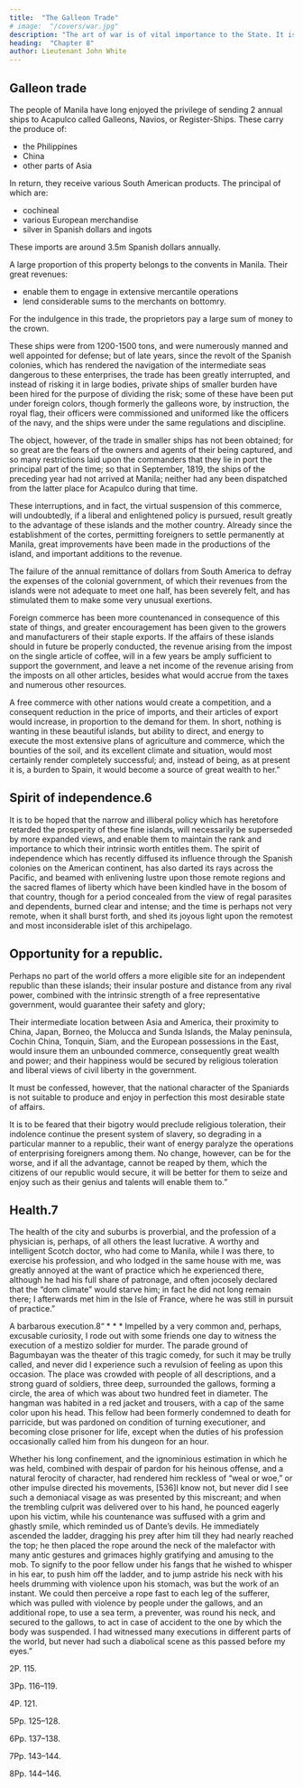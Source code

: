 ```yaml
---
title:  "The Galleon Trade"
# image:  "/covers/war.jpg"
description: "The art of war is of vital importance to the State. It is a matter of life and death"
heading:  "Chapter 8"
author: Lieutenant John White
---
```




## Galleon trade

The people of Manila have long enjoyed the privilege of sending 2 annual ships to Acapulco called Galleons, Navios, or Register-Ships. These carry the produce of:
- the Philippines
- China
- other parts of Asia

In return, they receive various South American products. The principal of which are:
- cochineal
- various European merchandise
- silver in Spanish dollars and ingots

<!-- , which compose the principal part of the value of their return cargoes, --> 

These imports are around 3.5m Spanish dollars annually. 

A large proportion of this property belongs to the convents in Manila. Their great revenues:
- enable them to engage in extensive mercantile operations
- lend considerable sums to the merchants on bottomry. 

For the indulgence in this trade, the proprietors pay a large sum of money to the crown.

These ships were from 1200-1500 tons, and were numerously manned and well appointed for defense; but of late years, since the revolt of the Spanish colonies, which has rendered the navigation of the intermediate seas dangerous to these enterprises, the trade has been greatly interrupted, and instead of risking it in large bodies, private ships of smaller burden have been hired for the purpose of dividing the risk; some of these have been put under foreign colors, though formerly the galleons wore, by instruction, the royal flag, their officers were commissioned and uniformed like the officers of the navy, and the ships were under the same regulations and discipline. 

The object, however, of the trade in smaller ships has not been obtained; for so great are the fears of the owners and agents of their being captured, and so many restrictions laid upon the commanders that they lie in port the principal part of the time; so that in September, 1819, the ships of the preceding year had not arrived at Manila; neither had any been dispatched from the latter place for Acapulco during that time. 

These interruptions, and in fact, the virtual suspension of this commerce, will undoubtedly, if a liberal and enlightened policy is pursued, result greatly to the advantage of these islands and the mother country. Already since the establishment of the cortes, permitting foreigners to settle permanently at Manila, great improvements have been made in the productions of the island, and important additions to the revenue. 

The failure of the annual remittance of dollars from South America to defray the expenses of the colonial government, of which their revenues from the islands were not adequate to meet one half, has been severely felt, and has stimulated them to make some very unusual exertions.

Foreign commerce has been more countenanced in consequence of this state of things, and greater encouragement has been given to the growers and manufacturers of their staple exports. If the affairs of these islands should in future be properly conducted, the revenue arising from the impost on the single article of coffee, will in a few years be amply sufficient to support the government, and leave a net income of the revenue arising from the imposts on all other articles, besides what would accrue from the taxes and numerous other resources. 

A free commerce with other nations would create a competition, and a consequent reduction in the price of imports, and their articles of export would increase, in proportion to the demand for them. In short, nothing is wanting in these beautiful islands, but ability to direct, and energy to execute the most extensive plans of agriculture and commerce, which the bounties of the soil, and its excellent climate and situation, would most certainly render completely successful; and, instead of being, as at present it is, a burden to Spain, it would become a source of great wealth to her.”

## Spirit of independence.6

It is to be hoped that the narrow and illiberal policy which has heretofore retarded the prosperity of these fine islands, will necessarily be superseded by more expanded views, and enable them to maintain the rank and importance to which their intrinsic worth entitles them. The spirit of independence which has recently diffused its influence through the Spanish colonies on the American continent, has also darted its rays across the Pacific, and beamed with enlivening lustre upon those remote regions and the sacred flames of liberty which have been kindled have in the bosom of that country, though for a period concealed from the view of regal parasites and dependents, burned clear and intense; and the time is perhaps not very remote, when it shall burst forth, and shed its joyous light upon the remotest and most inconsiderable islet of this archipelago.

## Opportunity for a republic.

Perhaps no part of the world offers a more eligible site for an independent republic than these islands; their insular posture and distance from any rival power, combined with the intrinsic strength of a free representative government, would guarantee their safety and glory; 


Their intermediate location between Asia and America, their proximity to China, Japan, Borneo, the Molucca and Sunda Islands, the Malay peninsula, Cochin China, Tonquin, Siam, and the European possessions in the East, would insure them an unbounded commerce, consequently great wealth and power; and their happiness would be secured by religious toleration and liberal views of civil liberty in the government. 

It must be confessed, however, that the national character of the Spaniards is not suitable to produce and enjoy in perfection this most desirable state of affairs. 

It is to be feared that their bigotry would preclude religious toleration, their indolence continue the present system of slavery, so degrading in a particular manner to a republic, their want of energy paralyze the operations of enterprising foreigners among them. No change, however, can be for the worse, and if all the advantage, cannot be reaped by them, which the citizens of our republic would secure, it will be better for them to seize and enjoy such as their genius and talents will enable them to.”

## Health.7

The health of the city and suburbs is proverbial, and the profession of a physician is, perhaps, of all others the least lucrative. A worthy and intelligent Scotch doctor, who had come to Manila, while I was there, to exercise his profession, and who lodged in the same house with me, was greatly annoyed at the want of practice which he experienced there, although he had his full share of patronage, and often jocosely declared that the “dom climate” would starve him; in fact he did not long remain there; I afterwards met him in the Isle of France, where he was still in pursuit of practice.”

A barbarous execution.8“ * * * Impelled by a very common and, perhaps, excusable curiosity, I rode out with some friends one day to witness the execution of a mestizo soldier for murder. The parade ground of Bagumbayan was the theater of this tragic comedy, for such it may be trully called, and never did I experience such a revulsion of feeling as upon this occasion. The place was crowded with people of all descriptions, and a strong guard of soldiers, three deep, surrounded the gallows, forming a circle, the area of which was about two hundred feet in diameter. The hangman was habited in a red jacket and trousers, with a cap of the same color upon his head. This fellow had been formerly condemned to death for parricide, but was pardoned on condition of turning executioner, and becoming close prisoner for life, except when the duties of his profession occasionally called him from his dungeon for an hour.

Whether his long confinement, and the ignominious estimation in which he was held, combined with despair of pardon for his heinous offense, and a natural ferocity of character, had rendered him reckless of “weal or woe,” or other impulse directed his movements, [536]I know not, but never did I see such a demoniacal visage as was presented by this miscreant; and when the trembling culprit was delivered over to his hand, he pounced eagerly upon his victim, while his countenance was suffused with a grim and ghastly smile, which reminded us of Dante’s devils. He immediately ascended the ladder, dragging his prey after him till they had nearly reached the top; he then placed the rope around the neck of the malefactor with many antic gestures and grimaces highly gratifying and amusing to the mob. To signify to the poor fellow under his fangs that he wished to whisper in his ear, to push him off the ladder, and to jump astride his neck with his heels drumming with violence upon his stomach, was but the work of an instant. We could then perceive a rope fast to each leg of the sufferer, which was pulled with violence by people under the gallows, and an additional rope, to use a sea term, a preventer, was round his neck, and secured to the gallows, to act in case of accident to the one by which the body was suspended. I had witnessed many executions in different parts of the world, but never had such a diabolical scene as this passed before my eyes.”


2P. 115.

3Pp. 116–119.

4P. 121.

5Pp. 125–128.

6Pp. 137–138.

7Pp. 143–144.

8Pp. 144–146.

